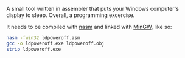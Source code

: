 A small tool written in assembler that puts your Windows computer's display to sleep. Overall, a programming excercise.

It needs to be compiled with [nasm](http://www.nasm.us) and linked with [MinGW](https://sourceforge.net/projects/mingw/), like so:
```bash
nasm -fwin32 ldpoweroff.asm
gcc -o ldpoweroff.exe ldpoweroff.obj
strip ldpoweroff.exe
```
